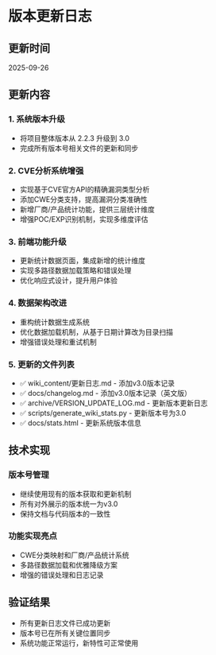 # 版本更新日志

## 更新时间
2025-09-26

## 更新内容

### 1. 系统版本升级
- 将项目整体版本从 2.2.3 升级到 3.0
- 完成所有版本号相关文件的更新和同步

### 2. CVE分析系统增强
- 实现基于CVE官方API的精确漏洞类型分析
- 添加CWE分类支持，提高漏洞分类准确性
- 新增厂商/产品统计功能，提供三层统计维度
- 增强POC/EXP识别机制，实现多维度评估

### 3. 前端功能升级
- 更新统计数据页面，集成新增的统计维度
- 实现多路径数据加载策略和错误处理
- 优化响应式设计，提升用户体验

### 4. 数据架构改进
- 重构统计数据生成系统
- 优化数据加载机制，从基于日期计算改为目录扫描
- 增强错误处理和重试机制

### 5. 更新的文件列表
- ✅ wiki_content/更新日志.md - 添加v3.0版本记录
- ✅ docs/changelog.md - 添加v3.0版本记录（英文版）
- ✅ archive/VERSION_UPDATE_LOG.md - 更新版本更新日志
- ✅ scripts/generate_wiki_stats.py - 更新版本号为3.0
- ✅ docs/stats.html - 更新系统版本信息

## 技术实现

### 版本号管理
- 继续使用现有的版本获取和更新机制
- 所有对外展示的版本统一为v3.0
- 保持文档与代码版本的一致性

### 功能实现亮点
- CWE分类映射和厂商/产品统计系统
- 多路径数据加载和优雅降级方案
- 增强的错误处理和日志记录

## 验证结果
- 所有更新日志文件已成功更新
- 版本号已在所有关键位置同步
- 系统功能正常运行，新特性可正常使用
